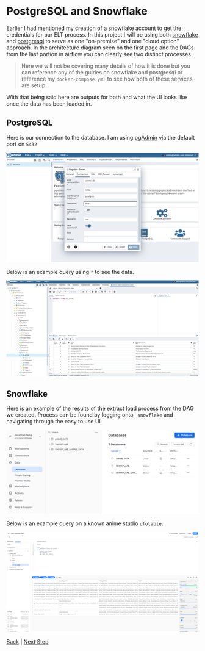 # PostgreSQL and Snowflake
Earlier I had mentioned my creation of a snowflake account to get the credentials for our ELT process. In this project I will be using both [snowflake](https://www.snowflake.com/en/) and [postgresql](https://www.postgresql.org/) to serve as one "on-premise" and one "cloud option" approach. In the architecture diagram seen on the first page and the DAGs from the last portion in airflow you can clearly see two distinct processes. 

> Here we will not be covering many details of how it is done but you can reference any of the guides on snowflake and postgresql or reference my ```docker-compose.yml``` to see how both of these services are setup.

With that being said here are outputs for both and what the UI looks like once the data has been loaded in.

## PostgreSQL
Here is our connection to the database. I am using [pgAdmin]() via the default port on ```5432``` 


![image](/assets/pg_server_conn.png)


Below is an example query using ```*``` to see the data.


![image](/assets/pg_query_example.png)


## Snowflake
Here is an example of the results of the extract load process from the DAG we created. Process can be found by logging onto ``` snowflake``` and navigating through the easy to use UI.

![image](/assets/snowflake_ui.png)


Below is an example query on a known anime studio ```ufotable```.


![image](/assets/snowflake_query_example.png)


[Back](https://github.com/jaytar0/DE_flow_anime_2022/blob/main/md_collection/db_choice.md) | [Next Step](https://github.com/jaytar0/DE_flow_anime_2022/blob/main/md_collection/dbt_process.md)
